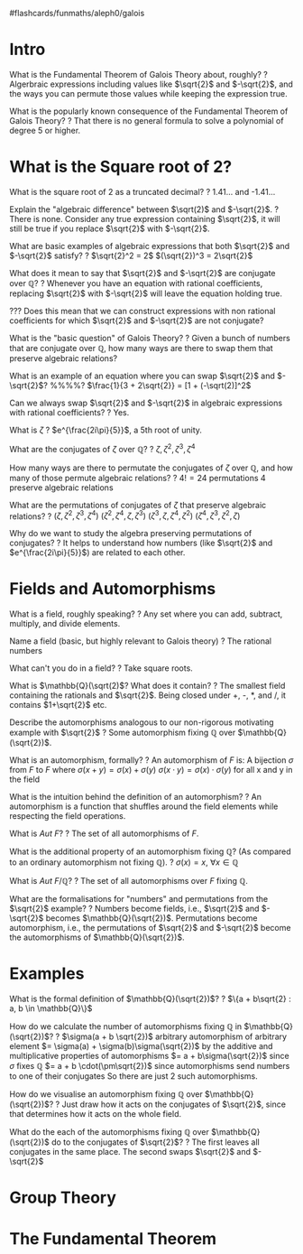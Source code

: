 #flashcards/funmaths/aleph0/galois
# Intro

What is the Fundamental Theorem of Galois Theory about, roughly?
?
Algerbraic expressions including values like $\sqrt{2}$ and $-\sqrt{2}$, and the ways you can permute those values while keeping the expression true.
<!--SR:2022-10-26,111,270-->

What is the popularly known consequence of the Fundamental Theorem of Galois Theory?
?
That there is no general formula to solve a polynomial of degree 5 or higher.
<!--SR:2023-05-14,229,250-->


# What is the Square root of 2?

What is the square root of 2 as a truncated decimal?
?
1.41... and -1.41...
<!--SR:2022-10-01,88,230-->

Explain the "algebraic difference" between $\sqrt(2)$ and $-\sqrt{2}$.
?
There is none. Consider any true expression containing $\sqrt{2}$, it will still be true if you replace $\sqrt{2}$ with  $-\sqrt{2}$.
<!--SR:2023-03-07,211,270-->

What are basic examples of algebraic expressions that both $\sqrt{2}$ and $-\sqrt{2}$ satisfy?
?
$\sqrt{2}^2 = 2$
$(\sqrt{2})^3 = 2\sqrt{2}$
<!--SR:2023-01-20,171,250-->

What does it mean to say that $\sqrt{2}$ and $-\sqrt{2}$ are conjugate over $\mathbb{Q}$?
?
Whenever you have an equation with rational coefficients, replacing $\sqrt{2}$ with $-\sqrt{2}$ will leave the equation holding true.
<!--SR:2022-11-12,112,210-->

??? Does this mean that we can construct expressions with non rational coefficients for which $\sqrt{2}$ and $-\sqrt{2}$ are not conjugate?

What is the "basic question" of Galois Theory?
?
Given a bunch of numbers that are conjugate over $\mathbb{Q}$, how many ways are there to swap them that preserve algebraic relations?
<!--SR:2022-12-03,120,210-->

What is an example of an equation where you can swap $\sqrt{2}$ and $-\sqrt{2}$?
%%%%?
$\frac{1}{3 + 2\sqrt{2}} = [1 + (-\sqrt(2)]^2$
<!--SR:2022-07-08,35,190-->

Can we always swap $\sqrt{2}$ and $-\sqrt{2}$ in algebraic expressions with rational coefficients?
?
Yes.
<!--SR:2023-01-14,176,270-->

What is $\zeta$
?
$e^{\frac{2i\pi}{5}}$, a 5th root of unity.
<!--SR:2023-03-02,162,210-->

What are the conjugates of $\zeta$ over $\mathbb{Q}$?
?
$\zeta,\zeta^2,\zeta^3,\zeta^4$
<!--SR:2022-12-09,120,250-->

How many ways are there to permutate the conjugates of $\zeta$ over $\mathbb{Q}$, and how many of those permute algebraic relations?
?
$4! = 24$ permutations
$4$ preserve algebraic relations
<!--SR:2023-03-15,190,250-->

What are the permutations of conjugates of $\zeta$ that preserve algebraic relations?
?
$(\zeta,\zeta^2,\zeta^3,\zeta^4)$
$(\zeta^2,\zeta^4,\zeta,\zeta^3)$
$(\zeta^3,\zeta,\zeta^4,\zeta^2)$
$(\zeta^4,\zeta^3,\zeta^2,\zeta)$
<!--SR:2023-05-15,230,250-->

Why do we want to study the algebra preserving permutations of conjugates?
?
It helps to understand how numbers (like $\sqrt{2}$ and $e^{\frac{2i\pi}{5}}$) are related to each other.
<!--SR:2022-11-22,117,230-->

# Fields and Automorphisms

What is a field, roughly speaking?
?
Any set where you can add, subtract, multiply, and divide elements.
<!--SR:2022-11-13,119,250-->

Name a field (basic, but highly relevant to Galois theory)
?
The rational numbers
<!--SR:2023-03-31,225,270-->

What can't you do in a field?
?
Take square roots.
<!--SR:2023-04-13,213,250-->

What is $\mathbb{Q}(\sqrt(2)$? What does it contain?
?
The smallest field containing the rationals and $\sqrt{2}$.
Being closed under +, -, \*, and /, it contains $1+\sqrt{2}$ etc.
<!--SR:2023-04-16,239,270-->

Describe the automorphisms analogous to our non-rigorous motivating example with $\sqrt{2}$
?
Some automorphism fixing $\mathbb{Q}$ over $\mathbb{Q}(\sqrt{2})$.
<!--SR:2022-10-14,89,210-->

What is an automorphism, formally?
?
An automorphism of $F$ is:
A bijection $\sigma$ from $F$ to $F$ where
$\sigma(x + y) = \sigma(x) + \sigma(y)$
$\sigma(x\cdot y) = \sigma(x)\cdot\sigma(y)$
for all x and y in the field
<!--SR:2022-10-22,39,190-->

What is the intuition behind the definition of an automorphism?
?
An automorphism is a function that shuffles around the field elements while respecting the field operations.
<!--SR:2022-10-15,95,230-->

What is $Aut\ F$?
?
The set of all automorphisms of $F$.
<!--SR:2022-10-17,103,250-->

What is the additional property of an automorphism fixing $\mathbb{Q}$? (As compared to an ordinary automorphism not fixing $\mathbb{Q}$).
?
$\sigma(x) = x,\ \forall x \in \mathbb{Q}$
<!--SR:2022-12-07,78,230-->

What is $Aut\ F/\mathbb{Q}$?
?
The set of all automorphisms over $F$ fixing $\mathbb{Q}$.
<!--SR:2023-02-16,174,250-->

What are the formalisations for "numbers" and permutations from the $\sqrt{2}$  example?
?
Numbers become fields, i.e., $\sqrt{2}$ and $-\sqrt{2}$ becomes $\mathbb{Q}(\sqrt{2})$.
Permutations become automorphism, i.e., the permutations of $\sqrt{2}$ and $-\sqrt{2}$ become the automorphisms of $\mathbb{Q}(\sqrt{2})$.
<!--SR:2022-10-08,95,250-->


# Examples

What is the formal definition of $\mathbb{Q}(\sqrt{2})$?
?
$\{a + b\sqrt{2} : a, b \in \mathbb{Q}\}$
<!--SR:2023-03-21,221,270-->

How do we calculate the number of automorphisms fixing $\mathbb{Q}$ in $\mathbb{Q}(\sqrt{2})$?
?
$\sigma(a + b \sqrt{2})$ arbitrary automorphism of arbitrary element
$= \sigma(a) + \sigma(b)\sigma(\sqrt{2})$ by the additive and multiplicative properties of automorphisms
$= a + b\sigma(\sqrt{2})$ since $\sigma$ fixes $\mathbb{Q}$
$= a + b \cdot(\pm\sqrt{2})$ since automorphisms send numbers to one of their conjugates
So there are just 2 such automorphisms.
<!--SR:2022-10-08,88,250-->

How do we visualise an automorphism fixing $\mathbb{Q}$ over $\mathbb{Q}(\sqrt{2})$?
?
Just draw how it acts on the conjugates of $\sqrt{2}$, since that determines how it acts on the whole field.
<!--SR:2022-10-07,87,250-->

What do the each of the automorphisms fixing $\mathbb{Q}$ over $\mathbb{Q}(\sqrt{2})$ do to the conjugates of $\sqrt{2}$?
?
The first leaves all conjugates in the same place.
The second swaps $\sqrt{2}$ and $-\sqrt{2}$
<!--SR:2022-10-06,86,250-->

# Group Theory

# The Fundamental Theorem